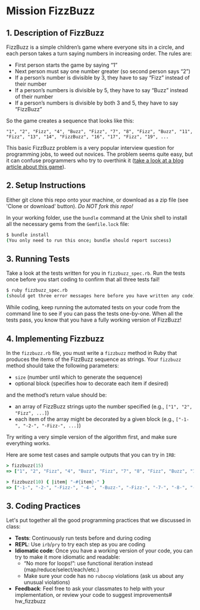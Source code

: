 # Mission FizzBuzz

## 1. Description of FizzBuzz

FizzBuzz is a simple children’s game where everyone sits in a circle, and each person takes a turn saying numbers in increasing order. The rules are:

- First person starts the game by saying “1”
- Next person must say one number greater (so second person says “2”)
- If a person’s number is divisible by 3, they have to say “Fizz” instead of their number
- If a person’s numbers is divisible by 5, they have to say “Buzz” instead of their number
- If a person’s numbers is divisible by both 3 and 5, they have to say “FizzBuzz”

So the game creates a sequence that looks like this:

`"1", "2", "Fizz", "4", "Buzz", "Fizz", "7", "8", "Fizz", "Buzz", "11", "Fizz", "13", "14", "FizzBuzz", "16", "17", "Fizz", "19", ...`

This basic FizzBuzz problem is a very popular interview question for programming jobs, to weed out novices.  The problem seems quite easy, but it can confuse programmers who try to overthink it ([take a look at a blog article about this game](https://blog.codinghorror.com/why-cant-programmers-program/)).

## 2. Setup Instructions

Either git clone this repo onto your machine, or download as a zip file (see 'Clone or download' button). *Do NOT fork this repo!*

In your working folder, use the `bundle` command at the Unix shell to install all the necessary gems from the `Gemfile.lock` file:

```sh
$ bundle install
(You only need to run this once; bundle should report success)
```

## 3. Running Tests

Take a look at the tests written for you in `fizzbuzz_spec.rb`. Run the tests once before you start coding to confirm that all three tests fail!

```sh
$ ruby fizzbuzz_spec.rb
(should get three error messages here before you have written any code)
```

While coding, keep running the automated tests on your code from the command line to see if you can pass the tests one-by-one. When all the tests pass, you know that you have a fully working version of FizzBuzz!

## 4. Implementing Fizzbuzz

In the `fizzbuzz.rb` file, you must write a `fizzbuzz` method in Ruby that produces the items of the FizzBuzz sequence as strings. Your `fizzbuzz` method should take the following parameters:

- `size` (number until which to generate the sequence)
- optional block (specifies how to decorate each item if desired)

and the method’s return value should be:

- an array of FizzBuzz strings upto the number specified  (e.g., `["1", "2", "Fizz", ...]`)
- each item of the array might be decorated by a given block (e.g., `["-1-", "-2-", "-Fizz-", ...]`)

Try writing a very simple version of the algorithm first, and make sure everything works.

Here are some test cases and sample outputs that you can try in `IRB`:

```ruby
> fizzbuzz(15)
=> ["1", "2", "Fizz", "4", "Buzz", "Fizz", "7", "8", "Fizz", "Buzz", "11", "Fizz", "13", "14", "FizzBuzz"]

> fizzbuzz(10) { |item| "-#{item}-" }
=> ["-1-", "-2-", "-Fizz-", "-4-", "-Buzz-", "-Fizz-", "-7-", "-8-", "-Fizz-", "-Buzz-"]
```

## 3. Coding Practices

Let's put together all the good programming practices that we discussed in class:

- **Tests**: Continuously run tests before and during coding
- **REPL**: Use `irb`/`pry` to try each step as you are coding
- **Idiomatic code**: Once you have a working version of your code, you can try to make it more idiomatic and readable:
  - “No more for loops!”: use functional iteration instead (map/reduce/select/each/etc.)
  - Make sure your code has no `rubocop` violations (ask us about any unusual violations)
- **Feedback**: Feel free to ask your classmates to help with your implementation, or review your code to suggest improvements# hw_fizzbuzz
